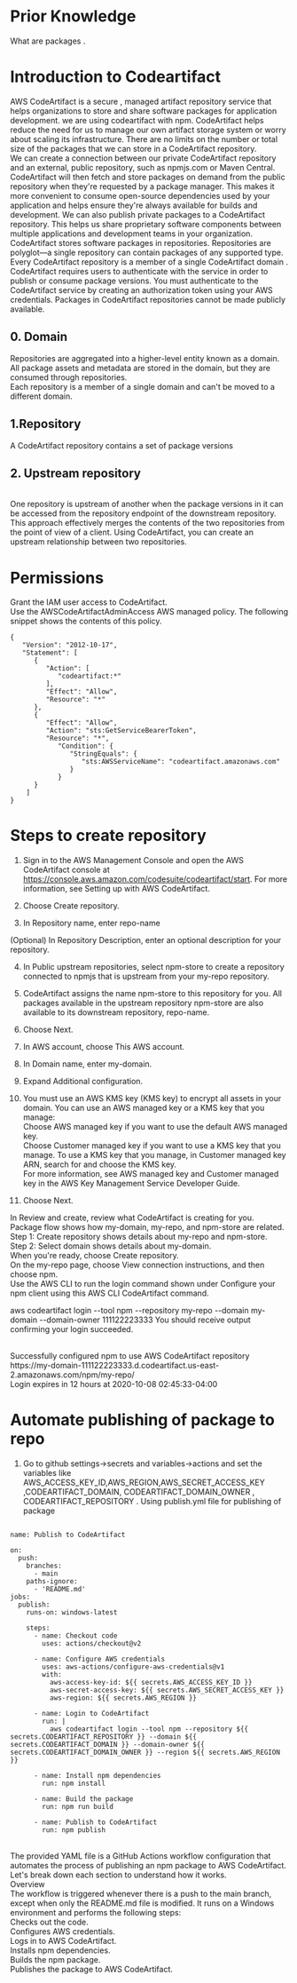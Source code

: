 # Prior Knowledge <br />

What are packages .

# Introduction to Codeartifact

AWS CodeArtifact is a secure , managed artifact repository service that helps organizations to store and share software packages for application development. we are using codeartifact with npm. CodeArtifact helps reduce the need for us to manage our own artifact storage system or worry about scaling its infrastructure. There are no limits on the number or total size of the packages that we can store in a CodeArtifact repository.
<br />
We can create a connection between our private CodeArtifact repository and an external, public repository, such as npmjs.com or Maven Central. CodeArtifact will then fetch and store packages on demand from the public repository when they're requested by a package manager. This makes it more convenient to consume open-source dependencies used by your application and helps ensure they're always available for builds and development. We can also publish private packages to a CodeArtifact repository. This helps us share proprietary software components between multiple applications and development teams in your organization.
<br />
CodeArtifact stores software packages in repositories. Repositories are polyglot—a single repository can contain packages of any supported type. Every CodeArtifact repository is a member of a single CodeArtifact domain .
<br />
CodeArtifact requires users to authenticate with the service in order to publish or consume package versions. You must authenticate to the CodeArtifact service by creating an authorization token using your AWS credentials. Packages in CodeArtifact repositories cannot be made publicly available.<br />

## 0. Domain

Repositories are aggregated into a higher-level entity known as a domain. All package assets and metadata are stored in the domain, but they are consumed through repositories. <br />
Each repository is a member of a single domain and can't be moved to a different domain.<br />

## 1.Repository

A CodeArtifact repository contains a set of package versions<br />

## 2. Upstream repository

<br />
One repository is upstream of another when the package versions in it can be accessed from the repository endpoint of the downstream repository. This approach effectively merges the contents of the two repositories from the point of view of a client. Using CodeArtifact, you can create an upstream relationship between two repositories.

# Permissions

Grant the IAM user access to CodeArtifact.<br />
Use the AWSCodeArtifactAdminAccess AWS managed policy. The following snippet shows the contents of this policy.<br />

```
{
   "Version": "2012-10-17",
   "Statement": [
      {
         "Action": [
            "codeartifact:*"
         ],
         "Effect": "Allow",
         "Resource": "*"
      },
      {
         "Effect": "Allow",
         "Action": "sts:GetServiceBearerToken",
         "Resource": "*",
            "Condition": {
               "StringEquals": {
                  "sts:AWSServiceName": "codeartifact.amazonaws.com"
               }
            }
      }
    ]
}
```

# Steps to create repository

1. Sign in to the AWS Management Console and open the AWS CodeArtifact console at https://console.aws.amazon.com/codesuite/codeartifact/start. For more information, see Setting up with AWS CodeArtifact.

2. Choose Create repository.

3. In Repository name, enter repo-name

(Optional) In Repository Description, enter an optional description for your repository.

4. In Public upstream repositories, select npm-store to create a repository connected to npmjs that is upstream from your my-repo repository.

5. CodeArtifact assigns the name npm-store to this repository for you. All packages available in the upstream repository npm-store are also available to its downstream repository, repo-name.

6. Choose Next.

7. In AWS account, choose This AWS account.

8. In Domain name, enter my-domain.

9. Expand Additional configuration.

10. You must use an AWS KMS key (KMS key) to encrypt all assets in your domain. You can use an AWS managed key or a KMS key that you manage:
    <br />
    Choose AWS managed key if you want to use the default AWS managed key.
    <br />
    Choose Customer managed key if you want to use a KMS key that you manage. To use a KMS key that you manage, in Customer managed key ARN, search for and choose the KMS key.
    <br />
    For more information, see AWS managed key and Customer managed key in the AWS Key Management Service Developer Guide.

11. Choose Next.

In Review and create, review what CodeArtifact is creating for you.
<br />
Package flow shows how my-domain, my-repo, and npm-store are related.
<br />
Step 1: Create repository shows details about my-repo and npm-store.
<br />
Step 2: Select domain shows details about my-domain.
<br />
When you're ready, choose Create repository.
<br />
On the my-repo page, choose View connection instructions, and then choose npm.
<br />
Use the AWS CLI to run the login command shown under Configure your npm client using this AWS CLI CodeArtifact command.
<br />

aws codeartifact login --tool npm --repository my-repo --domain my-domain --domain-owner 111122223333
You should receive output confirming your login succeeded.

<br />
Successfully configured npm to use AWS CodeArtifact repository https://my-domain-111122223333.d.codeartifact.us-east-2.amazonaws.com/npm/my-repo/
<br />
Login expires in 12 hours at 2020-10-08 02:45:33-04:00
<br />

# Automate publishing of package to repo

1. Go to github settings->secrets and variables->actions and set the variables like AWS_ACCESS_KEY_ID,AWS_REGION,AWS_SECRET_ACCESS_KEY ,CODEARTIFACT_DOMAIN, CODEARTIFACT_DOMAIN_OWNER , CODEARTIFACT_REPOSITORY .
   Using publish.yml file for publishing of package

```

name: Publish to CodeArtifact

on:
  push:
    branches:
      - main
    paths-ignore:
      - 'README.md'
jobs:
  publish:
    runs-on: windows-latest

    steps:
      - name: Checkout code
        uses: actions/checkout@v2

      - name: Configure AWS credentials
        uses: aws-actions/configure-aws-credentials@v1
        with:
          aws-access-key-id: ${{ secrets.AWS_ACCESS_KEY_ID }}
          aws-secret-access-key: ${{ secrets.AWS_SECRET_ACCESS_KEY }}
          aws-region: ${{ secrets.AWS_REGION }}

      - name: Login to CodeArtifact
        run: |
          aws codeartifact login --tool npm --repository ${{ secrets.CODEARTIFACT_REPOSITORY }} --domain ${{ secrets.CODEARTIFACT_DOMAIN }} --domain-owner ${{ secrets.CODEARTIFACT_DOMAIN_OWNER }} --region ${{ secrets.AWS_REGION }}

      - name: Install npm dependencies
        run: npm install

      - name: Build the package
        run: npm run build

      - name: Publish to CodeArtifact
        run: npm publish

```

<br />
The provided YAML file is a GitHub Actions workflow configuration that automates the process of publishing an npm package to AWS CodeArtifact. Let's break down each section to understand how it works.<br />
Overview
<br />
The workflow is triggered whenever there is a push to the main branch, except when only the README.md file is modified. It runs on a Windows environment and performs the following steps:
<br />
Checks out the code.<br />
Configures AWS credentials.<br />
Logs in to AWS CodeArtifact.<br />
Installs npm dependencies.<br />
Builds the npm package.<br />
Publishes the package to AWS CodeArtifact.<br />
